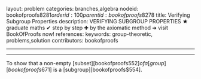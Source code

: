 layout: problem
categories: branches,algebra
nodeid: bookofproofs$8281
orderid: 100
parentid: bookofproofs$8278
title: Verifying Subgroup Properties
description: VERIFYING SUBGROUP PROPERTIES &#9733; graduate maths &#10004; step by step &#10010; by the axiomatic method &#10140; visit BookOfProofs now!
references: 
keywords: group-theoretic, problems,solution
contributors: bookofproofs

---


---

To show that a non-empty [subset][bookofproofs$552] of a [group][bookofproofs$671] is a [subgroup][bookofproofs$554].